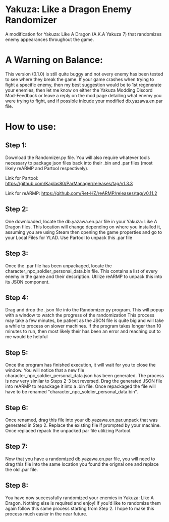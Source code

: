 # Yakuza: Like a Dragon Enemy Randomizer
A modification for Yakuza: Like A Dragon (A.K.A Yakuza 7) that randomizes enemy appearances throughout the game.

# A Warning on Balance:
This version (0.1.0) is still quite buggy and not every enemy has been tested to see where they break the game.
If your game crashes when trying to fight a specific enemy, then my best suggestion would be to 1st regenerate
your enemies, then let me know on either the Yakuza Modding Discord Mod-Feedback or leave a reply on the mod page
detailing what enemy you were trying to fight, and if possible inlcude your modified db.yazawa.en.par file.

# How to use:
 ## Step 1:
  
  Download the Randomizer.py file. You will also require whatever tools necessary to package json files back into their
  .bin and .par files (most likely reARMP and Partool respectively). 

Link for Partool: https://github.com/Kaplas80/ParManager/releases/tag/v1.3.3

Link for reARMP: https://github.com/Ret-HZ/reARMP/releases/tag/v0.11.2
  
 ## Step 2:
  
  One downloaded, locate the db.yazawa.en.par file in your Yakuza: Like A Dragon files. This location will change depending on 
  where you installed it, assuming you are using Steam then opening the game properties and go to your Local Files for YLAD.
  Use Partool to unpack this .par file
 
 ## Step 3:
  
  Once the .par file has been unpackaged, locate the character_npc_soldier_personal_data.bin file. This contains a list of every
  enemy in the game and their description. Utilize reARMP to unpack this into its JSON component.
 
 ## Step 4:
  
  Drag and drop the .json file into the Randomizer.py program. This will popup with a window to watch the progress of the randomization
  This process may take a few minutes, be patient as the JSON file is quite big and will take a while to process on slower machines. If
  the program takes longer than 10 minutes to run, then most likely their has been an error and reaching out to me would be helpful
 
 ## Step 5:
  
  Once the program has finished execution, it will wait for you to close the window. You will notice that a new file character_npc_soldier_personal_data.json
  has been generated. The process is now very similar to Steps 2-3 but reversed. Drag the generated JSON file into reARMP to repackage it
  into a .bin file. Once repackaged the file will have to be renamed "character_npc_soldier_personal_data.bin".
 
 ## Step 6:
  
  Once renamed, drag this file into your db.yazawa.en.par.unpack that was generated in Step 2. Replace the existing file if prompted by your machine.
  Once replaced repack the unpacked par file utilizing Partool.
 
 ## Step 7:
  
  Now that you have a randomized db.yazawa.en.par file, you will need to drag this file into the same location you found the orignal one and replace
  the old .par file.
 
 ## Step 8:
  You have now successfully randomized your enemies in Yakuza: Like A Dragon. Nothing else is required and enjoy! If you'd like to randomize them again
  follow this same process starting from Step 2. I hope to make this process much easier in the near future.
